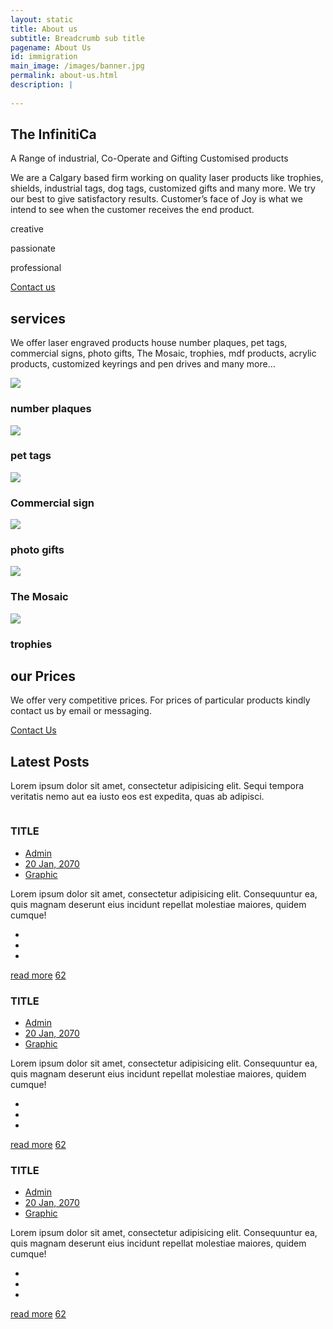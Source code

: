 ```yaml
---
layout: static
title: About us
subtitle: Breadcrumb sub title
pagename: About Us
id: immigration
main_image: /images/banner.jpg
permalink: about-us.html
description: |
 
---
```


  <div class="about-standard-row">
      <div class="container">
          <div class="row">
              <div class="col-md-6">
                  <div class="adfas">
                      <div class="about-me-text text-left">
                          <div class="section-title-2">
                              <h2 class="area-title">The InfinitiCa</h2>
                              <p>A Range of industrial, Co-Operate and Gifting Customised products </p>
                          </div>
                          <p>We are a Calgary based firm working on quality laser products like trophies, shields, industrial tags, dog tags, customized gifts and many more. We try our best to give satisfactory results. Customer’s face of Joy is what we intend to see when the customer receives the end product. </p>
                          <div class="about-block-icons">
                              <div class="single-block-option">
                                  <i class="ti-vector"></i>
                                  <p>creative</p>
                              </div>
                              <div class="single-block-option">
                                  <i class="ti-heart"></i>
                                  <p>passionate</p>
                              </div>
                              <div class="single-block-option">
                                  <i class="ti-bolt-alt"></i>
                                  <p>professional</p>
                              </div>
                          </div>
                          <a href="contact.html" class="button-boxed">Contact us <i class="ti-arrow-right"></i></a>
                      </div>
                  </div>
              </div>
              <div class="col-md-6">
                  <div class="about-me-img text-right">
                      <img src="images/avatar/1.png" alt="">
                  </div>
              </div>
          </div>
      </div>
  </div>
  <div class="wpsuptr-standard-row gray-bg service-section">
      <div class="container">
          <div class="row">
              <div class="col-xs-12">
                  <div class="section-title text-center">
                      <h2 class="area-title">services</h2>
                      <p>We offer laser engraved products house number plaques, pet tags, commercial signs, photo gifts, The Mosaic, trophies, mdf products, acrylic products, customized keyrings and pen drives and many more…</p>
                  </div>
              </div>
          </div>
          <div class="row">
                <div class="col-md-2 col-sm-6">
                    <div class="single-service">
                        <div class="service-header">
                        <div class="icon-img"><img src="../images/license-plate.png"></div>
                            <h3>number plaques</h3>
                        </div>
                    </div>
                </div>
                <div class="col-md-2 col-sm-6">
                    <div class="single-service">
                        <div class="service-header">
                        <div class="icon-img"><img src="../images/tag.png"></div>
                            <h3>pet tags</h3>
                        </div>
                    </div>
                </div>
                <div class="col-md-2 col-sm-6">
                    <div class="single-service">
                        <div class="service-header">
                        <div class="icon-img"><img src="../images/commercial-sign.png"></div>
                            <h3>Commercial sign</h3>
                        </div>
                    </div>
                </div>
                <div class="col-md-2 col-sm-6">
                    <div class="single-service">
                        <div class="service-header">
                        <div class="icon-img"><img src="../images/gift-photo.png"></div>
                            <h3>photo gifts</h3>
                        </div>
                    </div>
                </div>
                <div class="col-md-2 col-sm-6">
                    <div class="single-service">
                        <div class="service-header">
                        <div class="icon-img"><img src="../images/tiles.png"></div>
                            <h3>The Mosaic</h3>
                        </div>
                    </div>
                </div>
                <div class="col-md-2 col-sm-6">
                    <div class="single-service">
                        <div class="service-header">
                        <div class="icon-img"><img src="../images/trophy.png"></div>
                            <h3>trophies</h3>
                        </div>
                    </div>
                </div>
            </div>
      </div>
  </div>
  <div class="wpsuptr-standard-row price-table-area white-bg">
      <div class="container">
          <div class="row">
              <div class="col-xs-12">
                  <div class="section-title text-center" style="margin-bottom: 0;">
                      <h2 class="area-title">our Prices</h2>
                      <div class="text-price">
                                <p>We offer very competitive prices. For prices of particular products kindly contact us by email or messaging.</p>
                               <div><a href="/contact.html" class="button">Contact Us <i class="ti-arrow-right"></i></a></div>
                      </div>
                  </div>
              </div>
          </div>
      </div>
  </div>
  <div class="wpsuptr-standard-row gray-bg">
      <div class="container">
          <div class="row">
              <div class="col-xs-12">
                  <div class="section-title text-center">
                      <h2 class="area-title">Latest Posts</h2>
                      <p>Lorem ipsum dolor sit amet, consectetur adipisicing elit. Sequi tempora veritatis
                          nemo aut ea iusto eos est expedita, quas ab adipisci.</p>
                  </div>
              </div>
          </div>
          <div class="row">
              <div class="col-md-4 col-sm-6">
                  <article class="grid-blog-post">
                      <div class="post-thumbnail">
                          <a href="#"><img src="images/blog/1.jpg" alt=""></a>
                      </div>
                      <div class="post-content">
                          <div class="post-content-inner">
                              <h3>TITLE</h3>
                              <ul class="meta-info">
                                  <li><a href="#">Admin</a></li>
                                  <li><a href="#">20 Jan, 2070</a></li>
                                  <li><a href="#">Graphic</a></li>
                              </ul>
                              <p>Lorem ipsum dolor sit amet, consectetur adipisicing elit. Consequuntur ea,
                                  quis magnam deserunt eius incidunt repellat molestiae maiores, quidem
                                  cumque!</p>
                          </div>
                          <div class="post-footer-meta clearfix">
                              <ul class="post-action-btn">
                                  <li><a href="#"><i class="icon-refresh"></i></a></li>
                                  <li><a href="#"><i class="icon-chat"></i></a></li>
                                  <li><a href="#"><i class="icon-heart"></i></a></li>
                              </ul>
                              <div class="read-more-wrapper">
                                  <a href="#" class="button">read more<i class="ti-arrow-right"></i></a>
                                  <a href="#" class="like-count"><i class="ti-heart"></i><span>62</span></a>
                              </div>
                          </div>
                      </div>
                  </article>
              </div>
              <div class="col-md-4 col-sm-6">
                  <article class="grid-blog-post">
                      <div class="post-thumbnail">
                          <a href="#"><img src="images/blog/2.jpg" alt=""></a>
                      </div>
                      <div class="post-content">
                          <div class="post-content-inner">
                              <h3>TITLE</h3>
                              <ul class="meta-info">
                                  <li><a href="#">Admin</a></li>
                                  <li><a href="#">20 Jan, 2070</a></li>
                                  <li><a href="#">Graphic</a></li>
                              </ul>
                              <p>Lorem ipsum dolor sit amet, consectetur adipisicing elit. Consequuntur ea,
                                  quis magnam deserunt eius incidunt repellat molestiae maiores, quidem
                                  cumque!</p>
                          </div>
                          <div class="post-footer-meta clearfix">
                              <ul class="post-action-btn">
                                  <li><a href="#"><i class="icon-refresh"></i></a></li>
                                  <li><a href="#"><i class="icon-chat"></i></a></li>
                                  <li><a href="#"><i class="icon-heart"></i></a></li>
                              </ul>
                              <div class="read-more-wrapper">
                                  <a href="#" class="button">read more<i class="ti-arrow-right"></i></a>
                                  <a href="#" class="like-count"><i class="ti-heart"></i><span>62</span></a>
                              </div>
                          </div>
                      </div>
                  </article>
              </div>
              <div class="col-md-4 col-sm-6 hidden-sm">
                  <article class="grid-blog-post">
                      <div class="post-thumbnail">
                          <a href="#"><img src="images/blog/3.jpg" alt=""></a>
                      </div>
                      <div class="post-content">
                          <div class="post-content-inner">
                              <h3>TITLE</h3>
                              <ul class="meta-info">
                                  <li><a href="#">Admin</a></li>
                                  <li><a href="#">20 Jan, 2070</a></li>
                                  <li><a href="#">Graphic</a></li>
                              </ul>
                              <p>Lorem ipsum dolor sit amet, consectetur adipisicing elit. Consequuntur ea,
                                  quis magnam deserunt eius incidunt repellat molestiae maiores, quidem
                                  cumque!</p>
                          </div>
                          <div class="post-footer-meta clearfix">
                              <ul class="post-action-btn">
                                  <li><a href="#"><i class="icon-refresh"></i></a></li>
                                  <li><a href="#"><i class="icon-chat"></i></a></li>
                                  <li><a href="#"><i class="icon-heart"></i></a></li>
                              </ul>
                              <div class="read-more-wrapper">
                                  <a href="#" class="button">read more<i class="ti-arrow-right"></i></a>
                                  <a href="#" class="like-count"><i class="ti-heart"></i><span>62</span></a>
                              </div>
                          </div>
                      </div>
                  </article>
              </div>
          </div>
      </div>
  </div>